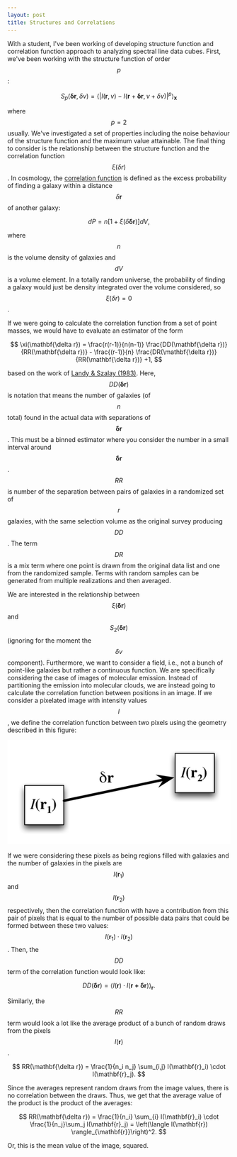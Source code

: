 ```yaml
---
layout: post
title: Structures and Correlations
---
```


With a student, I've been working of developing structure function and correlation function approach to analyzing spectral line data cubes.  First, we've been working with the structure function of order $$p$$:

$$
S_p(\mathbf{\delta r},\delta v) = \left\langle \left|I(\mathbf{r},v)-I(\mathbf{r}+\mathbf{\delta r},v+\delta v) \right|^p\right\rangle_{\mathbf{x}}
$$

where $$p=2$$ usually.  We've investigated a set of properties including the noise behaviour of the structure function and the maximum value attainable.  The final thing to consider is the relationship between the structure function and the correlation function $$\xi(\delta r)$$.  In cosmology, the [correlation function](https://ned.ipac.caltech.edu/level5/March04/Jones/Jones5_2.html) is defined as the excess probability of finding a galaxy within a distance $$\delta \mathbf{r}$$ of another galaxy:

$$
dP = n \left[ 1+\xi(\delta \mathbf{\delta r}) \right] dV,
$$  

where $$n$$ is the volume density of galaxies and $$dV$$ is a volume element.  In a totally random universe, the probability of finding a galaxy would just be density integrated over the volume considered, so $$\xi(\delta r)=0$$.

If we were going to calculate the correlation function from a set of point masses, we would have to evaluate an estimator of the form 

$$
\xi(\mathbf{\delta r}) = \frac{r(r-1)}{n(n-1)} \frac{DD(\mathbf{\delta r})}{RR(\mathbf{\delta r})} - \frac{(r-1)}{n} \frac{DR(\mathbf{\delta r})}{RR(\mathbf{\delta r})} +1,
$$

based on the work of [Landy & Szalay (1983)](http://adsabs.harvard.edu/abs/1993ApJ...412...64L).  Here, $$DD(\mathbf{\delta r})$$ is notation that means the number of galaxies (of $$n$$ total) found in the actual data with separations of $$\mathbf{\delta r}$$.  This must be a binned estimator where you consider the number in a small interval around $$\mathbf{\delta r}$$.  $$RR$$ is number of the separation between pairs of galaxies in a randomized set of $$r$$ galaxies, with the same selection volume as the original survey producing $$DD$$.  The term $$DR$$ is a mix term where one point is drawn from the original data list and one from the randomized sample.  Terms with random samples can be generated from multiple realizations and then averaged.

We are interested in the relationship between $$\xi(\mathbf{\delta r})$$ and $$S_2(\mathbf{\delta r})$$ (ignoring for the moment the $$\delta v$$ component).  Furthermore, we want to consider a field, i.e., not a bunch of point-like galaxies but rather a continuous function.  We are specifically considering the case of images of molecular emission.  Instead of partitioning the emission into molecular clouds, we are instead going to calculate the correlation function between positions in an image. If we consider a pixelated image with intensity values $$I$$, we define the correlation function between two pixels using the geometry described in this figure:

![Correlation Function](/images/CorrelationFunc.png)

If we were considering these pixels as being regions filled with galaxies and the number of galaxies in the pixels are $$I(\mathbf{r}_1)$$ and $$I(\mathbf{r}_2)$$ respectively, then the correlation function with have a contribution from this pair of pixels that is equal to the number of possible data pairs that could be formed between these two values: $$I(\mathbf{r}_1) \cdot I(\mathbf{r}_2)$$.  Then, the $$DD$$ term of the correlation function would look like:

$$
DD(\mathbf{\delta r}) = \langle I(\mathbf{r}) \cdot I(\mathbf{r+\delta r}) \rangle_{\mathbf{r}}.
$$

Similarly, the $$RR$$ term would look a lot like the average product of a bunch of random draws from the pixels $$I(\mathbf{r})$$.

$$
RR(\mathbf{\delta r}) = \frac{1}{n_i n_j} \sum_{i,j} I(\mathbf{r}_i) \cdot I(\mathbf{r}_j).
$$

Since the averages represent random draws from the image values, there is no correlation between the draws.  Thus, we get that the average value of the product is the product of the averages:

$$
RR(\mathbf{\delta r}) = \frac{1}{n_i} \sum_{i} I(\mathbf{r}_i) \cdot \frac{1}{n_j}\sum_j I(\mathbf{r}_j) = \left(\langle I(\mathbf{r}) \rangle_{\mathbf{r}}\right)^2.
$$

Or, this is the mean value of the image, squared.